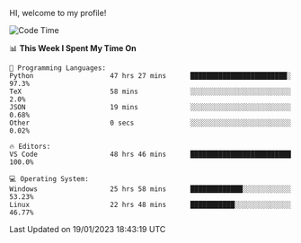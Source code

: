 HI, welcome to my profile!
<!--START_SECTION:waka-->
![Code Time](http://img.shields.io/badge/Code%20Time-389%20hrs%2029%20mins-blue)

📊 **This Week I Spent My Time On** 

```text
💬 Programming Languages: 
Python                   47 hrs 27 mins      ████████████████████████░   97.3% 
TeX                      58 mins             ░░░░░░░░░░░░░░░░░░░░░░░░░   2.0% 
JSON                     19 mins             ░░░░░░░░░░░░░░░░░░░░░░░░░   0.68% 
Other                    0 secs              ░░░░░░░░░░░░░░░░░░░░░░░░░   0.02%

🔥 Editors: 
VS Code                  48 hrs 46 mins      █████████████████████████   100.0%

💻 Operating System: 
Windows                  25 hrs 58 mins      █████████████░░░░░░░░░░░░   53.23% 
Linux                    22 hrs 48 mins      ███████████░░░░░░░░░░░░░░   46.77%

```


 Last Updated on 19/01/2023 18:43:19 UTC
<!--END_SECTION:waka-->
